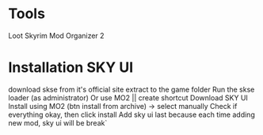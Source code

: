 # Tools
Loot
Skyrim Mod Organizer 2
# Installation SKY UI
download skse from it's official site
	extract to the game folder
Run the skse loader (as administrator)
	Or use MO2  ||  create shortcut
Download SKY UI
	Install using MO2 (btn install from archive) -> select manually
	Check if everything okay, then click install
Add sky ui last
	because each time adding new mod, sky ui will be break`